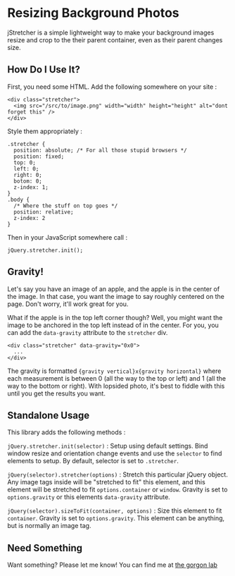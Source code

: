 Resizing Background Photos
====================

jStretcher is a simple lightweight way to make your background images resize and crop to the their parent container, even as their parent changes size. 

How Do I Use It?
------------

First, you need some HTML. Add the following somewhere on your site :

    <div class="stretcher">
      <img src="/src/to/image.png" width="width" height="height" alt="dont forget this" />
    </div>

Style them appropriately :
    
    .stretcher {
      position: absolute; /* For all those stupid browsers */
      position: fixed;
      top: 0;
      left: 0;
      right: 0;
      botom: 0;
      z-index: 1;
    }
    .body {
      /* Where the stuff on top goes */
      position: relative;
      z-index: 2
    }

Then in your JavaScript somewhere call :

    jQuery.stretcher.init();

Gravity!
------------

Let's say you have an image of an apple, and the apple is in the center of the image. In that case, you want the image to say roughly centered on the page. Don't worry, it'll work great for you.

What if the apple is in the top left corner though? Well, you might want the image to be anchored in the top left instead of in the center. For you, you can add the `data-gravity` attribute to the `stretcher` div.  

    <div class="stretcher" data-gravity="0x0">
      ...
    </div>

The gravity is formatted `{gravity vertical}x{gravity horizontal}` where each measurement is between 0 (all the way to the top or left) and 1 (all the way to the bottom or right). With lopsided photo, it's best to fiddle with this until you get the results you want. 

Standalone Usage
------------

This library adds the following methods :

`jQuery.stretcher.init(selector)` : Setup using default settings. Bind window resize and orientation change events and use the `selector` to find elements to setup. By default, selector is set to `.stretcher`.

`jQuery(selector).stretcher(options)` : Stretch this particular jQuery object. Any image tags inside will be "stretched to fit" this element, and this element will be stretched to fit `options.container` or `window`. Gravity is set to `options.gravity` or this elements `data-gravity` attribute. 

`jQuery(selector).sizeToFit(container, options)` : Size this element to fit `container`. Gravity is set to `options.gravity`. This element can be anything, but is normally an image tag.

Need Something
------------

Want something? Please let me know! You can find me at [the gorgon lab](http://www.thegorgonlab.com)